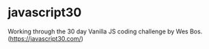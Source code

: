 # javascript30
Working through the 30 day Vanilla JS coding challenge by Wes Bos. (https://javascript30.com/)
